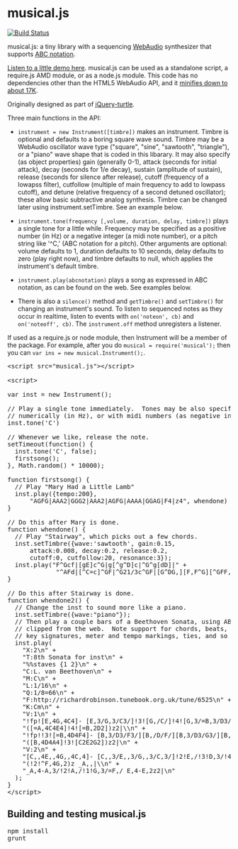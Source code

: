 musical.js
==========

[![Build Status](https://travis-ci.org/PencilCode/musical.js.png?branch=master)](https://travis-ci.org/PencilCode/musical.js)

musical.js: a tiny library with a sequencing
[WebAudio](https://dvcs.w3.org/hg/audio/raw-file/tip/webaudio/specification.html)
synthesizer that supports
[ABC notation](http://abcnotation.com/).

[Listen to a little demo here](https://rawgit.com/PencilCode/musical.js/master/test/demo/moonlight.html).
musical.js can be used as a standalone script, a require.js AMD module, or
as a node.js module.  This code has no dependencies other than the HTML5
WebAudio API, and it
[minifies down to about 17K](https://raw.githubusercontent.com/PencilCode/musical.js/master/musical.min.js).

Originally designed as part of
[jQuery-turtle](https://github.com/PencilCode/jquery-turtle).

Three main functions in the API:

* `instrument = new Instrument([timbre])` makes an instrument. Timbre
  is optional and defaults to a boring square wave sound.  Timbre
  may be a WebAudio oscillator wave type ("square", "sine", "sawtooth",
  "triangle"), or a "piano" wave shape that is coded in this libarary.
  It may also specify (as object properties)
  gain (generally 0-1), attack (seconds for initial attack),
  decay (seconds for 1/e decay), sustain (amplitude of sustain),
  release (seconds for silence after release), cutoff (frequency
  of a lowapss filter), cutfollow (multiple of main frequency to add
  to lowpass cutoff), and detune (relative frequency of a second
  detuned oscillator); these allow basic subtractive analog synthesis.
  Timbre can be changed later using instrument.setTimbre.  See an
  example below.

* `instrument.tone(frequency [,volume, duration, delay, timbre])`
  plays a single tone for a little while.  Frequency may be specified
  as a positive number (in Hz) or a negative integer (a midi note
  number), or a pitch string like '^C,' (ABC notation for a pitch).
  Other arguments are optional: volume defaults to 1, duration
  defaults to 10 seconds, delay defaults to zero (play right now),
  and timbre defaults to null, which applies the instrument's default
  timbre.

* `instrument.play(abcnotation)` plays a song as expressed in ABC
  notation, as can be found on the web.  See examples below.

* There is also a `silence()` method and `getTimbre()` and `setTimbre()`
  for changing an instrument's sound. To listen to sequenced
  notes as they occur in realtime, listen to events with
  `on('noteon', cb)` and `on('noteoff', cb)`.  The `instrument.off`
  method unregisters a listener.

If used as a require.js or node module, then Instrument will be
a member of the package.  For example, after you do
`musical = require('musical');` then you can
`var ins = new musical.Instrument();`.

<pre>
&lt;script src="musical.js"&gt;&lt;/script&gt;

&lt;script&gt;

var inst = new Instrument();

// Play a single tone immediately.  Tones may be also specified
// numerically (in Hz), or with midi numbers (as negative integers).
inst.tone('C')

// Whenever we like, release the note.
setTimeout(function() {
  inst.tone('C', false);
  firstsong();
}, Math.random() * 10000);

function firstsong() {
  // Play "Mary Had a Little Lamb"
  inst.play({tempo:200},
      "AGFG|AAA2|GGG2|AAA2|AGFG|AAAA|GGAG|F4|z4", whendone)
}

// Do this after Mary is done.
function whendone() {
  // Play "Stairway", which picks out a few chords.
  inst.setTimbre({wave:'sawtooth', gain:0.15,
      attack:0.008, decay:0.2, release:0.2,
      cutoff:0, cutfollow:20, resonance:3});
  inst.play("F^Gcf|[gE]c^G|g[^g^D]c|^G^g[dD]|" +
             "^AFd|[^C=c]^GF|^G21/3c^GF|[G^DG,][F,F^G][^GFF,]2z4", whendone2);
}

// Do this after Stairway is done.
function whendone2() {
  // Change the inst to sound more like a piano.
  inst.setTimbre({wave:"piano"});
  // Then play a couple bars of a Beethoven Sonata, using ABC notation
  // clipped from the web.  Note support for chords, beats, accidentals,
  // key signatures, meter and tempo markings, ties, and so on.
  inst.play(
    "X:2\n" +
    "T:8th Sonata for inst\n" +
    "%%staves {1 2}\n" +
    "C:L. van Beethoven\n" +
    "M:C\n" +
    "L:1/16\n" +
    "Q:1/8=66\n" +
    "F:http://richardrobinson.tunebook.org.uk/tune/6525\n" +
    "K:Cm\n" +
    "V:1\n" +
    "!fp![E,4G,4C4]- [E,3/G,3/C3/]!3![G,/C/]!4![G,3/=B,3/D3/]!5![G,/C/E/] " +
    "([=A,4C4E4]!4![=B,2D2])z2|\\n" +
    "!fp!!3![=B,4D4F4]- [B,3/D3/F3/][B,/D/F/][B,3/D3/G3/][B,/D/A/] " +
    "([B,4D4A4]!3![C2E2G2])z2|\n" +
    "V:2\n" +
    "[C,,4E,,4G,,4C,4]- [C,,3/E,,3/G,,3/C,3/]!2!E,/!3!D,3/!4!C,/ " +
    "(!2!^F,4G,2)z _A,,|\\n" +
    "_A,4-A,3/!2!A,/!1!G,3/=F,/ E,4-E,2z2|\n"
  );
}
&lt;/script&gt;
</pre>


Building and testing musical.js
-------------------------------

<pre>
npm install
grunt
</pre>

